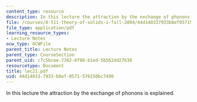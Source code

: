 ```yaml
---
content_type: resource
description: In this lecture the attraction by the exchange of phonons is explained.
file: /courses/8-511-theory-of-solids-i-fall-2004/44d140337933b8ef0571576150bc7490_lec21.pdf
file_type: application/pdf
learning_resource_types:
- Lecture Notes
ocw_type: OCWFile
parent_title: Lecture Notes
parent_type: CourseSection
parent_uid: c7c5bcee-7362-6f08-b1ed-5b562dd27b30
resourcetype: Document
title: lec21.pdf
uid: 44d14033-7933-b8ef-0571-576150bc7490
---
```

In this lecture the attraction by the exchange of phonons is explained.

